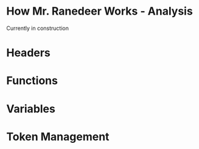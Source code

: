 # How Mr. Ranedeer Works - Analysis
Currently in construction

# Headers
# Functions
# Variables
# Token Management